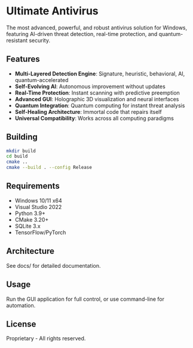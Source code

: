 # Ultimate Antivirus

The most advanced, powerful, and robust antivirus solution for Windows, featuring AI-driven threat detection, real-time protection, and quantum-resistant security.

## Features

- **Multi-Layered Detection Engine**: Signature, heuristic, behavioral, AI, quantum-accelerated
- **Self-Evolving AI**: Autonomous improvement without updates
- **Real-Time Protection**: Instant scanning with predictive preemption
- **Advanced GUI**: Holographic 3D visualization and neural interfaces
- **Quantum Integration**: Quantum computing for instant threat analysis
- **Self-Healing Architecture**: Immortal code that repairs itself
- **Universal Compatibility**: Works across all computing paradigms

## Building

```bash
mkdir build
cd build
cmake ..
cmake --build . --config Release
```

## Requirements

- Windows 10/11 x64
- Visual Studio 2022
- Python 3.9+
- CMake 3.20+
- SQLite 3.x
- TensorFlow/PyTorch

## Architecture

See docs/ for detailed documentation.

## Usage

Run the GUI application for full control, or use command-line for automation.

## License

Proprietary - All rights reserved.